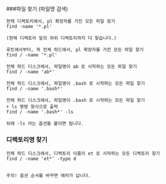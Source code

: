 ###파일 찾기 (파일명 검색)
```
현재 디렉토리에서, pl 확장자를 가진 모든 파일 찾기
find -name '*.pl'

(현재 디렉토리 밑의 하위 디렉토리까지 다 찾습니다.)
```

```
루트에서부터, 즉 전체 하드에서, pl 확장자를 가진 모든 파일 찾기
find / -name '*.pl'
```
```
전체 하드 디스크에서, 파일명이 ab 로 시작하는 모든 파일 찾기
find / -name 'ab*'
```
```
전체 하드 디스크에서, 파일명이 .bash 로 시작하는 모든 파일 찾기
find / -name '.bash*'
```
```
전체 하드 디스크에서, 파일명이 .bash 로 시작하는 모든 파일 찾기
+ ls 명령 형식으로 출력
find / -name '.bash*' -ls

뒤에 -ls 라는 옵션을 붙이면 됩니다.
```


### 디렉토리명 찾기
```
전체 하드 디스크에서, 디렉토리 이름이 et 로 시작하는 모든 디렉토리 찾기
find / -name 'et*' -type d


주의! 옵션 순서를 바꾸면 에러가 납니다.
```
